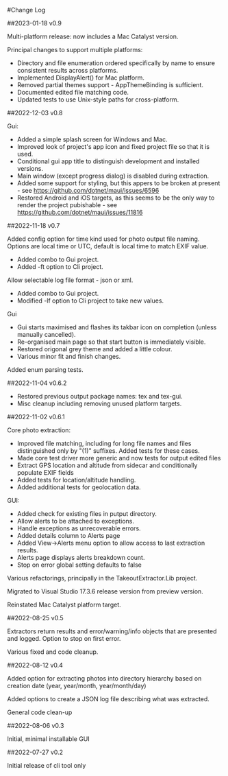 #Change Log

##2023-01-18 v0.9

Multi-platform release: now includes a Mac Catalyst version.

Principal changes to support multiple platforms:
- Directory and file enumeration ordered specifically by name to ensure consistent results across platforms.
- Implemented DisplayAlert() for Mac platform.
- Removed partial themes support - AppThemeBinding is sufficient.
- Documented edited file matching code.
- Updated tests to use Unix-style paths for cross-platform.


##2022-12-03 v0.8

Gui:
- Added a simple splash screen for Windows and Mac.
- Improved look of project's app icon and fixed project file so that it is used.
- Conditional gui app title to distinguish development and installed versions.
- Main window (except progress dialog) is disabled during extraction.
- Added some support for styling, but this appers to be broken at present - see https://github.com/dotnet/maui/issues/6596
- Restored Android and iOS targets, as this seems to be the only way to render the project pubishable - see https://github.com/dotnet/maui/issues/11816


##2022-11-18 v0.7

Added config option for time kind used for photo output file naming. Options are local time or UTC, default is local time to
match EXIF value.
- Added combo to Gui project.
- Added -ft option to Cli project.

Allow selectable log file format - json or xml.
- Added combo to Gui project.
- Modified -lf option to Cli project to take new values.

Gui
- Gui starts maximised and flashes its takbar icon on completion (unless manually cancelled).
- Re-organised main page so that start button is immediately visible.
- Restored origonal grey theme and added a little colour.
- Various minor fit and finish changes.

Added enum parsing tests.


##2022-11-04 v0.6.2

- Restored previous output package names: tex and tex-gui.
- Misc cleanup including removing unused platform targets.


##2022-11-02 v0.6.1

Core photo extraction:
- Improved file matching, including for long file names and files distinguished only by "(1)" suffixes. Added tests for these cases.
- Made core test driver more generic and now tests for output edited files
- Extract GPS location and altitude from sidecar and conditionally populate EXIF fields
- Added tests for location/altitude handling.
- Added additional tests for geolocation data.

GUI:
- Added check for existing files in putput directory.
- Allow alerts to be attached to exceptions.
- Handle exceptions as unrecoverable errors.
- Added details column to Alerts page
- Added View->Alerts menu option to allow access to last extraction results.
- Alerts page displays alerts breakdown count.
- Stop on error global setting defaults to false

Various refactorings, principally in the TakeoutExtractor.Lib project.

Migrated to Visual Studio 17.3.6 release version from preview version.

Reinstated Mac Catalyst platform target.


##2022-08-25 v0.5

Extractors return results and error/warning/info objects that are presented and logged. Option to stop on first error.

Various fixed and code cleanup.


##2022-08-12 v0.4

Added option for extracting photos into directory hierarchy based on creation date (year, year/month, year/month/day)

Added options to create a JSON log file describing what was extracted.

General code clean-up


##2022-08-06 v0.3

Initial, minimal installable GUI


##2022-07-27 v0.2

Initial release of cli tool only

